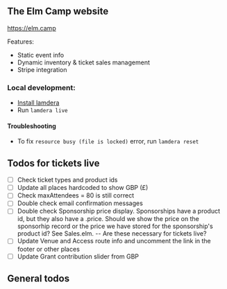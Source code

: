 ## The Elm Camp website

https://elm.camp

Features:

- Static event info
- Dynamic inventory & ticket sales management
- Stripe integration

### Local development:

- [Install lamdera](https://dashboard.lamdera.app/docs/download)
- Run `lamdera live`

#### Troubleshooting
- To fix `resource busy (file is locked)` error, run `lamdera reset`

## Todos for tickets live
- [ ] Check ticket types and product ids
- [ ] Update all places hardcoded to show GBP (£)
- [ ] Check maxAttendees = 80 is still correct
- [ ] Double check email confirmation messages
- [ ] Double check Sponsorship price display. Sponsorships have a product id, but they also have a .price. Should we show the
  price on the sponsorhip record or the price we have stored for the sponsorship's product id? See Sales.elm.
-- Are these necessary for tickets live?
- [ ] Update Venue and Access route info and uncomment the link in the footer or other places
- [ ] Update Grant contribution slider from GBP

## General todos